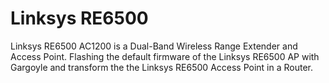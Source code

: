 # Linksys RE6500
Linksys RE6500 AC1200 is a Dual-Band Wireless Range Extender and Access Point. Flashing the default firmware of the Linksys RE6500 AP with Gargoyle and transform the the Linksys RE6500 Access Point in a Router.

